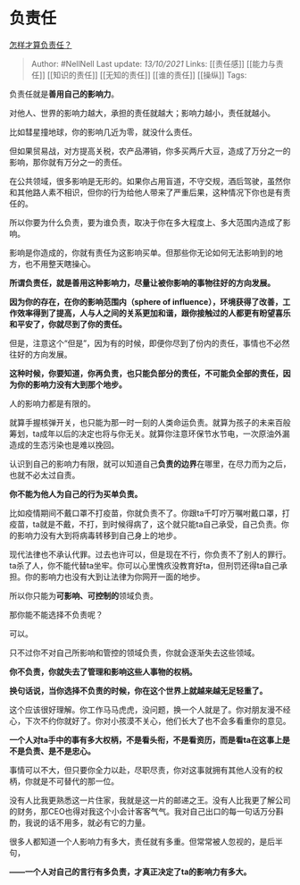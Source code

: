 # 负责任
[怎样才算负责任？](https://www.zhihu.com/question/491309857/answer/2161628913)

> Author: #NellNell 
Last update: *13/10/2021* 
Links: [[责任感]] [[能力与责任]] [[知识的责任]] [[无知的责任]] [[谁的责任]] [[操纵]] 
Tags:  
  

负责任就是**善用自己的影响力**。

对他人、世界的影响力越大，承担的责任就越大；影响力越小，责任就越小。

比如彗星撞地球，你的影响几近为零，就没什么责任。

但如果贸易战，对方提高关税，农产品滞销，你多买两斤大豆，造成了万分之一的影响，那你就有万分之一的责任。

在公共领域，很多影响是无形的。如果你占用盲道，不守交规，酒后驾驶，虽然你和其他路人素不相识，但你的行为给他人带来了严重后果，这种情况下你也是有责任的。

所以你要为什么负责，要为谁负责，取决于你在多大程度上、多大范围内造成了影响。

影响是你造成的，你就有责任为这影响买单。但那些你无论如何无法影响到的地方，也不用整天瞎操心。

**所谓负责任，就是善用这种影响力，尽量让被你影响的事物往好的方向发展。**

**因为你的存在，在你的影响范围内（sphere of influence），环境获得了改善，工作效率得到了提高，人与人之间的关系更加和谐，跟你接触过的人都更有盼望喜乐和平安了，你就尽到了你的责任。**

但是，注意这个“但是”，因为有的时候，即便你尽到了份内的责任，事情也不必然往好的方向发展。

**这种时候，你要知道，你再负责，也只能负部分的责任，不可能负全部的责任，因为你的影响力没有大到那个地步。**

人的影响力都是有限的。

就算手握核弹开关，也只能为那一时一刻的人类命运负责。就算为孩子的未来百般筹划，ta成年以后的决定也将与你无关。就算你注意环保节水节电，一次原油外漏造成的生态污染也是难以挽回。

认识到自己的影响力有限，就可以知道自己**负责的边界**在哪里，在尽力而为之后，也就不必太过自责。

**你不能为他人为自己的行为买单负责。**

比如疫情期间不戴口罩不打疫苗，你就负责不了。你跟ta千叮咛万嘱咐戴口罩，打疫苗，ta就是不戴，不打，到时候得病了，这个就只能ta自己承受，自己负责。你的影响力没有大到将病毒转移到自己身上的地步。

现代法律也不承认代罪。过去也许可以，但是现在不行，你负责不了别人的罪行。ta杀了人，你不能代替ta坐牢。你可以心里愧疚没教育好ta，但刑罚还得ta自己承担。你的影响力也没有大到让法律为你网开一面的地步。

所以你只能为**可影响、可控制的**领域负责。

那你能不能选择不负责呢？

可以。

只不过你不对自己所影响和管控的领域负责，你就会逐渐失去这些领域。

**你不负责，你就失去了管理和影响这些人事物的权柄。**

**换句话说，当你选择不负责的时候，你在这个世界上就越来越无足轻重了。**

这个应该很好理解。你工作马马虎虎，没问题，换一个人就是了。你对朋友漫不经心，下次不约你就好了。你对小孩漠不关心，他们长大了也不会多看重你的意见。

**一个人对ta手中的事有多大权柄，不是看头衔，不是看资历，而是看ta在这事上是不是负责、是不是忠心。**

事情可以不大，但只要你全力以赴，尽职尽责，你对这事就拥有其他人没有的权柄，你就是不可替代的那一位。

没有人比我更熟悉这一片住家，我就是这一片的邮递之王。没有人比我更了解公司的财务，那CEO也得对我这个小会计客客气气。我对自己出口的每一句话万分斟酌，我说的话不用多，就必有它的力量。

很多人都知道一个人影响力有多大，责任就有多重。但常常被人忽视的，是后半句，  

**——一个人对自己的言行有多负责，才真正决定了ta的影响力有多大。**